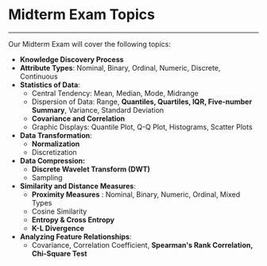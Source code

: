 # Midterm Exam Topics

---

Our Midterm Exam will cover the following topics:

- **Knowledge Discovery Process**
- **Attribute Types**: Nominal, Binary, Ordinal, Numeric, Discrete, Continuous
- **Statistics of Data**:
  - Central Tendency: Mean, Median, Mode, Midrange
  - Dispersion of Data: Range, **Quantiles, Quartiles, IQR, Five-number Summary**, Variance, Standard Deviation
  - **Covariance and Correlation**
  - Graphic Displays: Quantile Plot, Q-Q Plot, Histograms, Scatter Plots
- **Data Transformation**:
  - **Normalization**
  - Discretization
- **Data Compression:**
  - **Discrete Wavelet Transform (DWT)**
  - Sampling
- **Similarity and Distance Measures**:
  - **Proximity Measures** : Nominal, Binary, Numeric, Ordinal, Mixed Types
  - Cosine Similarity
  - **Entropy & Cross Entropy**
  - **K-L Divergence**
- **Analyzing Feature Relationships**:
  - Covariance, Correlation Coefficient, **Spearman's Rank Correlation, Chi-Square Test**
